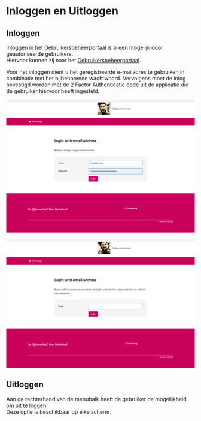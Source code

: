 # Inloggen en Uitloggen

## Inloggen

Inloggen in het Gebruikersbeheerportaal is alleen mogelijk door geautoriseerde gebruikers.  
Hiervoor kunnen zij naar het [Gebruikersbeheerportaal](https://gebruiker-beheer.dus-i.nl/login).  

Voor het inloggen dient u het geregistreerde e-mailadres te gebruiken in combinatie met het bijbehorende wachtwoord.
Vervolgens moet de inlog bevestigd worden met de 2 Factor Authenticatie code uit de applicatie die de gebruiker hiervoor heeft ingesteld.

![Inloggen Gebruikersbeheerportaal](./images/DUSI%20inlog%20beheer.png)

![Inloggen Gebruikersbeheerportaal](./images/DUSI%20inlog%20beheer%202FA.png)

## Uitloggen

Aan de rechterhand van de menubalk heeft de gebruiker de mogelijkheid om uit te loggen.  
Deze optie is beschikbaar op elke scherm.

<div class="page-break"></div>
